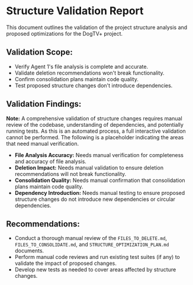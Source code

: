 # Structure Validation Report

This document outlines the validation of the project structure analysis and proposed optimizations for the DogTV+ project.

## Validation Scope:
*   Verify Agent 1's file analysis is complete and accurate.
*   Validate deletion recommendations won't break functionality.
*   Confirm consolidation plans maintain code quality.
*   Test proposed structure changes don't introduce dependencies.

## Validation Findings:

**Note:** A comprehensive validation of structure changes requires manual review of the codebase, understanding of dependencies, and potentially running tests. As this is an automated process, a full interactive validation cannot be performed. The following is a placeholder indicating the areas that need manual verification.

*   **File Analysis Accuracy:** Needs manual verification for completeness and accuracy of file analysis.
*   **Deletion Impact:** Needs manual validation to ensure deletion recommendations will not break functionality.
*   **Consolidation Quality:** Needs manual confirmation that consolidation plans maintain code quality.
*   **Dependency Introduction:** Needs manual testing to ensure proposed structure changes do not introduce new dependencies or circular dependencies.

## Recommendations:

*   Conduct a thorough manual review of the `FILES_TO_DELETE.md`, `FILES_TO_CONSOLIDATE.md`, and `STRUCTURE_OPTIMIZATION_PLAN.md` documents.
*   Perform manual code reviews and run existing test suites (if any) to validate the impact of proposed changes.
*   Develop new tests as needed to cover areas affected by structure changes.
